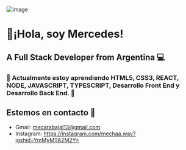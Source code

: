 ![image](https://user-images.githubusercontent.com/110058177/221228580-f8e7823c-519d-423f-b6f7-dac69e4299df.png)

# 👋¡Hola, soy Mercedes!
## A Full Stack Developer from Argentina 💻 
 
### 🌱 Actualmente estoy aprendiendo HTML5, CSS3, REACT, NODE, JAVASCRIPT, TYPESCRIPT, Desarrollo Front End y Desarrollo Back End. 🌱
 
## Estemos en contacto 📲 
- Gmail: mecarabajal13@gmail.com 
- Instagram: https://instagram.com/mechaa.wav?igshid=YmMyMTA2M2Y=

<!---
mechaawav/mechaawav is a ✨ special ✨ repository because its `README.md` (this file) appears on your GitHub profile.
You can click the Preview link to take a look at your changes.
--->
